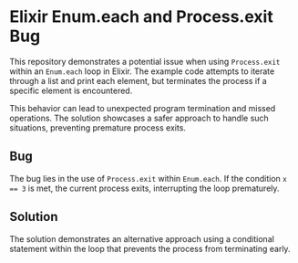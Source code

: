 # Elixir Enum.each and Process.exit Bug

This repository demonstrates a potential issue when using `Process.exit` within an `Enum.each` loop in Elixir. The example code attempts to iterate through a list and print each element, but terminates the process if a specific element is encountered.

This behavior can lead to unexpected program termination and missed operations. The solution showcases a safer approach to handle such situations, preventing premature process exits.

## Bug
The bug lies in the use of `Process.exit` within `Enum.each`.  If the condition `x == 3` is met, the current process exits, interrupting the loop prematurely. 

## Solution
The solution demonstrates an alternative approach using a conditional statement within the loop that prevents the process from terminating early.